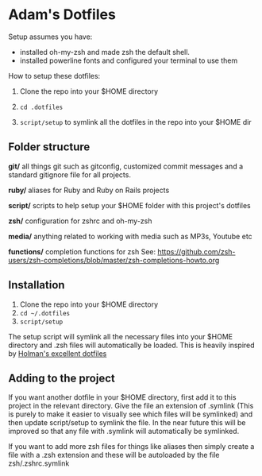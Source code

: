 # Adam's Dotfiles

Setup assumes you have:
- installed oh-my-zsh and made zsh the default shell.
- installed powerline fonts and configured your terminal to use them

How to setup these dotfiles:

1) Clone the repo into your $HOME directory

2) `cd .dotfiles`

3) `script/setup` to symlink all the dotfiles in the repo into your $HOME dir

## Folder structure

**git/**
all things git such as gitconfig, customized commit messages and a standard gitignore file for all projects.

**ruby/**
aliases for Ruby and Ruby on Rails projects

**script/**
scripts to help setup your $HOME folder with this project's dotfiles

**zsh/**
configuration for zshrc and oh-my-zsh

**media/**
anything related to working with media such as MP3s, Youtube etc


**functions/**
completion functions for zsh
See: https://github.com/zsh-users/zsh-completions/blob/master/zsh-completions-howto.org

## Installation

1) Clone the repo into your $HOME directory
2) `cd ~/.dotfiles`
3) `script/setup`

The setup script will symlink all the necessary files into your $HOME directory and .zsh files will automatically be loaded. This is heavily inspired by [Holman's excellent dotfiles](https://github.com/holman/dotfiles)

## Adding to the project

If you want another dotfile in your $HOME directory, first add it to this project in the relevant directory. Give the file an extension of .symlink (This is purely to make it easier to visually see which files will be symlinked) and then update script/setup to symlink the file. In the near future this will be improved so that any file with .symlink will automatically be symlinked.

If you want to add more zsh files for things like aliases then simply create a file with a .zsh extension and these will be autoloaded by the file zsh/.zshrc.symlink
